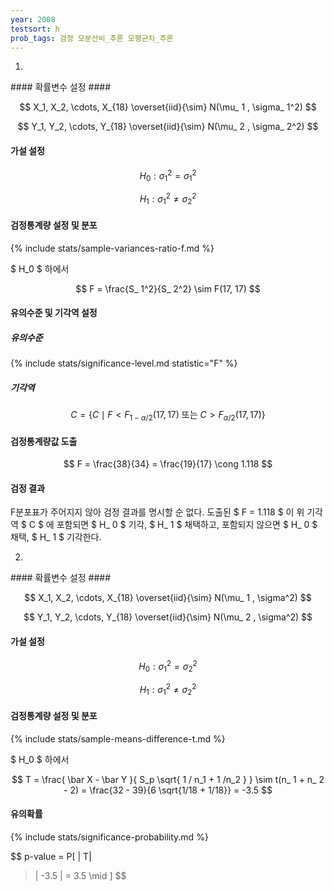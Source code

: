 ```yaml
---
year: 2008
testsort: h
prob_tags: 검정 모분산비_추론 모평균차_추론
---
```

1)

<div>
#### 확률변수 설정 ####

$$ X_1, X_2, \cdots, X_{18} \overset{iid}{\sim} N(\mu_ 1 , \sigma_ 1^2) $$

$$ Y_1, Y_2, \cdots, Y_{18} \overset{iid}{\sim} N(\mu_ 2 , \sigma_ 2^2) $$

#### 가설 설정 ####

$$ H_ 0 : \sigma_ 1^2 = \sigma_ 1^2 $$

$$ H_ 1 : \sigma_ 1^2 \neq \sigma_ 2^2 $$

#### 검정통계량 설정 및 분포 ####

{% include stats/sample-variances-ratio-f.md %}

$ H_0 $ 하에서

$$ F = \frac{S_ 1^2}{S_ 2^2} \sim F(17, 17) $$

#### 유의수준 및 기각역 설정 ####

##### 유의수준 #####

{% include stats/significance-level.md statistic="F" %}

##### 기각역 #####

$$ C = \{ C \mid F < F_ {1 - \alpha / 2} (17, 17)\text{  또는 }C > F_ {\alpha / 2} (17, 17) \} $$

#### 검정통계량값 도출 ####

$$ F = \frac{38}{34} = \frac{19}{17} \cong 1.118 $$

#### 검정 결과 ####

F분포표가 주어지지 않아 검정 결과를 명시할 순 없다.
도출된 $ F = 1.118 $ 이 위 기각역 $ C $ 에 포함되면 $ H_ 0 $ 기각, $ H_ 1 $ 채택하고,
포함되지 않으면 $ H_ 0 $ 채택, $ H_ 1 $ 기각한다.

</div>

2)

<div>
#### 확률변수 설정 ####

$$ X_1, X_2, \cdots, X_{18} \overset{iid}{\sim} N(\mu_ 1 , \sigma^2) $$

$$ Y_1, Y_2, \cdots, Y_{18} \overset{iid}{\sim} N(\mu_ 2 , \sigma^2) $$

#### 가설 설정 ####

$$ H_ 0 : \sigma_ 1^2 = \sigma_ 2^2 $$

$$ H_ 1 : \sigma_ 1^2 \neq \sigma_ 2^2 $$

#### 검정통계량 설정 및 분포 ####

{% include stats/sample-means-difference-t.md %}

$ H_0 $ 하에서

$$ T = \frac{ \bar X - \bar Y }{ S_p \sqrt{ 1 / n_1 + 1 /n_2 } } \sim t(n_ 1 + n_ 2 - 2) = \frac{32 - 39}{6 \sqrt{1/18 + 1/18}} = -3.5 $$

#### 유의확률 ####

{% include stats/significance-probability.md %}

$$ p-value = P[ |
T|
 > |
 -3.5
 | = 3.5 \mid ] $$

</div>